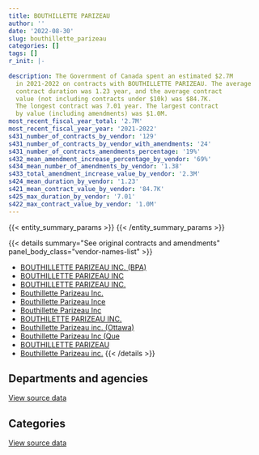 ```yaml
---
title: BOUTHILLETTE PARIZEAU
author: ''
date: '2022-08-30'
slug: bouthillette_parizeau
categories: []
tags: []
r_init: |-
  
description: The Government of Canada spent an estimated $2.7M
  in 2021-2022 on contracts with BOUTHILLETTE PARIZEAU. The average
  contract duration was 1.23 year, and the average contract
  value (not including contracts under $10k) was $84.7K.
  The longest contract was 7.01 year. The largest contract
  by value (including amendments) was $1.0M.
most_recent_fiscal_year_total: '2.7M'
most_recent_fiscal_year_year: '2021-2022'
s431_number_of_contracts_by_vendor: '129'
s431_number_of_contracts_by_vendor_with_amendments: '24'
s431_number_of_contracts_amendments_percentage: '19%'
s432_mean_amendment_increase_percentage_by_vendor: '69%'
s434_mean_number_of_amendments_by_vendor: '1.38'
s433_total_amendment_increase_value_by_vendor: '2.3M'
s424_mean_duration_by_vendor: '1.23'
s421_mean_contract_value_by_vendor: '84.7K'
s425_max_duration_by_vendor: '7.01'
s422_max_contract_value_by_vendor: '1.0M'
---
```


<script src="/rmarkdown-libs/htmlwidgets/htmlwidgets.js"></script>
<link href="/rmarkdown-libs/datatables-css/datatables-crosstalk.css" rel="stylesheet" />
<script src="/rmarkdown-libs/datatables-binding/datatables.js"></script>
<script src="/rmarkdown-libs/jquery/jquery-3.6.0.min.js"></script>
<link href="/rmarkdown-libs/dt-core-bootstrap/css/dataTables.bootstrap.min.css" rel="stylesheet" />
<link href="/rmarkdown-libs/dt-core-bootstrap/css/dataTables.bootstrap.extra.css" rel="stylesheet" />
<script src="/rmarkdown-libs/dt-core-bootstrap/js/jquery.dataTables.min.js"></script>
<script src="/rmarkdown-libs/dt-core-bootstrap/js/dataTables.bootstrap.min.js"></script>
<link href="/rmarkdown-libs/crosstalk/css/crosstalk.min.css" rel="stylesheet" />
<script src="/rmarkdown-libs/crosstalk/js/crosstalk.min.js"></script>
<script src="/rmarkdown-libs/htmlwidgets/htmlwidgets.js"></script>
<link href="/rmarkdown-libs/datatables-css/datatables-crosstalk.css" rel="stylesheet" />
<script src="/rmarkdown-libs/datatables-binding/datatables.js"></script>
<script src="/rmarkdown-libs/jquery/jquery-3.6.0.min.js"></script>
<link href="/rmarkdown-libs/dt-core-bootstrap/css/dataTables.bootstrap.min.css" rel="stylesheet" />
<link href="/rmarkdown-libs/dt-core-bootstrap/css/dataTables.bootstrap.extra.css" rel="stylesheet" />
<script src="/rmarkdown-libs/dt-core-bootstrap/js/jquery.dataTables.min.js"></script>
<script src="/rmarkdown-libs/dt-core-bootstrap/js/dataTables.bootstrap.min.js"></script>
<link href="/rmarkdown-libs/crosstalk/css/crosstalk.min.css" rel="stylesheet" />
<script src="/rmarkdown-libs/crosstalk/js/crosstalk.min.js"></script>

{{< entity_summary_params >}}
{{< /entity_summary_params >}}

{{< details summary="See original contracts and amendments" panel_body_class="vendor-names-list" >}}
- [BOUTHILLETTE PARIZEAU INC. (BPA)](https://search.open.canada.ca/en/ct/?sort=contract_value_f%20desc&page=1&search_text=%22BOUTHILLETTE%20PARIZEAU%20INC.%20%28BPA%29%22)
- [BOUTHILLETTE PARIZEAU INC](https://search.open.canada.ca/en/ct/?sort=contract_value_f%20desc&page=1&search_text=%22BOUTHILLETTE%20PARIZEAU%20INC%22)
- [BOUTHILLETTE PARIZEAU INC.](https://search.open.canada.ca/en/ct/?sort=contract_value_f%20desc&page=1&search_text=%22BOUTHILLETTE%20PARIZEAU%20INC.%22)
- [Bouthillette Parizeau Inc.](https://search.open.canada.ca/en/ct/?sort=contract_value_f%20desc&page=1&search_text=%22Bouthillette%20Parizeau%20Inc.%22)
- [Bouthillette Parizeau Ince](https://search.open.canada.ca/en/ct/?sort=contract_value_f%20desc&page=1&search_text=%22Bouthillette%20Parizeau%20Ince%22)
- [Bouthillette Parizeau Inc](https://search.open.canada.ca/en/ct/?sort=contract_value_f%20desc&page=1&search_text=%22Bouthillette%20Parizeau%20Inc%22)
- [BOUTHILETTE PARIZEAU INC.](https://search.open.canada.ca/en/ct/?sort=contract_value_f%20desc&page=1&search_text=%22BOUTHILETTE%20PARIZEAU%20INC.%22)
- [Bouthillette Parizeau inc. (Ottawa)](https://search.open.canada.ca/en/ct/?sort=contract_value_f%20desc&page=1&search_text=%22Bouthillette%20Parizeau%20inc.%20%20%28Ottawa%29%22)
- [Bouthillette Parizeau Inc (Que](https://search.open.canada.ca/en/ct/?sort=contract_value_f%20desc&page=1&search_text=%22Bouthillette%20Parizeau%20Inc%20%28Que%22)
- [BOUTHILLETTE PARIZEAU](https://search.open.canada.ca/en/ct/?sort=contract_value_f%20desc&page=1&search_text=%22BOUTHILLETTE%20PARIZEAU%22)
- [Bouthillette Parizeau inc.](https://search.open.canada.ca/en/ct/?sort=contract_value_f%20desc&page=1&search_text=%22Bouthillette%20Parizeau%20inc.%22)
{{< /details >}}

## Departments and agencies

<div id="htmlwidget-1" style="width:100%;height:auto;" class="datatables html-widget"></div>
<script type="application/json" data-for="htmlwidget-1">{"x":{"style":"bootstrap","filter":"none","vertical":false,"data":[["<a href=\"/departments/aafc-aac/\">Agriculture and Agri-Food Canada<\/a>","<a href=\"/departments/csa-asc/\">Canadian Space Agency<\/a>","<a href=\"/departments/csc-scc/\">Correctional Service of Canada<\/a>","<a href=\"/departments/dnd-mdn/\">National Defence<\/a>","<a href=\"/departments/ec/\">Environment and Climate Change Canada<\/a>","<a href=\"/departments/hc-sc/\">Health Canada<\/a>","<a href=\"/departments/nrc-cnrc/\">National Research Council Canada<\/a>","<a href=\"/departments/nrcan-rncan/\">Natural Resources Canada<\/a>","<a href=\"/departments/pwgsc-tpsgc/\">Public Services and Procurement Canada<\/a>","<a href=\"/departments/rcmp-grc/\">Royal Canadian Mounted Police<\/a>"],[null,null,166641.92,200085.43,19576.18,null,null,202922.58,839231.35,20177.39],[47024.78,null,12790.97,116050.23,31583.82,103017.61,268539.16,112950.88,545198.87,54300.91],[22535.1,51111.56,27479.03,76783.43,37941.75,null,305679.07,112642.27,837699.64,null],[null,588671.63,31559.8,276243.43,null,56112.41,316426.01,32307.12,1392427.27,null]],"container":"<table class=\"table table-striped table-hover row-border order-column display\">\n  <thead>\n    <tr>\n      <th>Department<\/th>\n      <th>2018-2019<\/th>\n      <th>2019-2020<\/th>\n      <th>2020-2021<\/th>\n      <th>2021-2022<\/th>\n    <\/tr>\n  <\/thead>\n<\/table>","options":{"order":[[4,"desc"]],"pageLength":10,"autoWidth":true,"columnDefs":[{"targets":1,"render":"function(data, type, row, meta) {\n    return type !== 'display' ? data : DTWidget.formatCurrency(data, \"$\", 2, 3, \",\", \".\", true, null);\n  }"},{"targets":2,"render":"function(data, type, row, meta) {\n    return type !== 'display' ? data : DTWidget.formatCurrency(data, \"$\", 2, 3, \",\", \".\", true, null);\n  }"},{"targets":3,"render":"function(data, type, row, meta) {\n    return type !== 'display' ? data : DTWidget.formatCurrency(data, \"$\", 2, 3, \",\", \".\", true, null);\n  }"},{"targets":4,"render":"function(data, type, row, meta) {\n    return type !== 'display' ? data : DTWidget.formatCurrency(data, \"$\", 2, 3, \",\", \".\", true, null);\n  }"},{"width":"16%","targets":[1,2,3,4]},{"className":"dt-right","targets":[1,2,3,4]}],"orderClasses":false}},"evals":["options.columnDefs.0.render","options.columnDefs.1.render","options.columnDefs.2.render","options.columnDefs.3.render"],"jsHooks":[]}</script>
<p class="text-right">
<a href="https://github.com/GoC-Spending/contracts-data/tree/main/data/out/vendors/bouthillette_parizeau/summary_by_fiscal_year_by_department.csv" class="source-data-link btn btn-link">View source data</a>
</p>

## Categories

<div id="htmlwidget-2" style="width:100%;height:auto;" class="datatables html-widget"></div>
<script type="application/json" data-for="htmlwidget-2">{"x":{"style":"bootstrap","filter":"none","vertical":false,"data":[["<a href=\"/categories/facilities_and_construction/\">Facilities and construction<\/a>","<a href=\"/categories/professional_services/\">Professional services<\/a>","<a href=\"/categories/industrial_products_and_services/\">Industrial products and services<\/a>"],[1076568.79,372066.06,null],[1083519.46,207937.78,null],[1251435.96,219490.71,945.18],[2438860.13,237637.93,17249.62]],"container":"<table class=\"table table-striped table-hover row-border order-column display\">\n  <thead>\n    <tr>\n      <th>Category<\/th>\n      <th>2018-2019<\/th>\n      <th>2019-2020<\/th>\n      <th>2020-2021<\/th>\n      <th>2021-2022<\/th>\n    <\/tr>\n  <\/thead>\n<\/table>","options":{"order":[[4,"desc"]],"dom":"t","pageLength":30,"autoWidth":true,"columnDefs":[{"targets":1,"render":"function(data, type, row, meta) {\n    return type !== 'display' ? data : DTWidget.formatCurrency(data, \"$\", 2, 3, \",\", \".\", true, null);\n  }"},{"targets":2,"render":"function(data, type, row, meta) {\n    return type !== 'display' ? data : DTWidget.formatCurrency(data, \"$\", 2, 3, \",\", \".\", true, null);\n  }"},{"targets":3,"render":"function(data, type, row, meta) {\n    return type !== 'display' ? data : DTWidget.formatCurrency(data, \"$\", 2, 3, \",\", \".\", true, null);\n  }"},{"targets":4,"render":"function(data, type, row, meta) {\n    return type !== 'display' ? data : DTWidget.formatCurrency(data, \"$\", 2, 3, \",\", \".\", true, null);\n  }"},{"width":"16%","targets":[1,2,3,4]},{"className":"dt-right","targets":[1,2,3,4]}],"orderClasses":false,"lengthMenu":[10,25,30,50,100]}},"evals":["options.columnDefs.0.render","options.columnDefs.1.render","options.columnDefs.2.render","options.columnDefs.3.render"],"jsHooks":[]}</script>
<p class="text-right">
<a href="https://github.com/GoC-Spending/contracts-data/tree/main/data/out/vendors/bouthillette_parizeau/summary_by_fiscal_year_by_category.csv" class="source-data-link btn btn-link">View source data</a>
</p>
